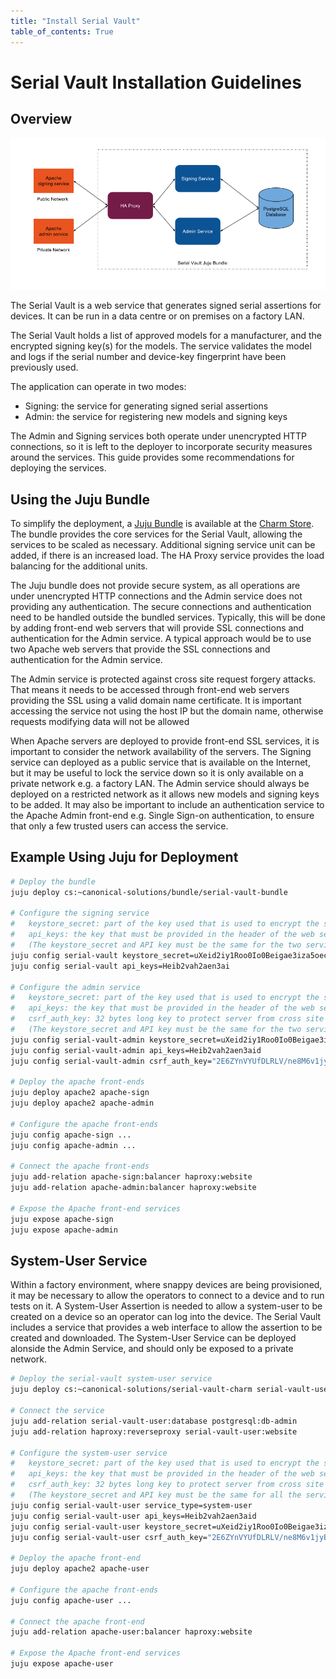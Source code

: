 ```yaml
---
title: "Install Serial Vault"
table_of_contents: True
---
```


# Serial Vault Installation Guidelines

## Overview

![Serial Vault Deployment Diagram](assets/SerialVault.png)

The Serial Vault is a web service that generates signed serial assertions for devices. 
It can be run in a data centre or on premises on a factory LAN.

The Serial Vault holds a list of approved models for a manufacturer, and the encrypted 
signing key(s) for the models. The service validates the model and logs if the serial 
number and device-key fingerprint have been previously used.

The application can operate in two modes:

 * Signing: the service for generating signed serial assertions
 * Admin: the service for registering new models and signing keys

The Admin and Signing services both operate under unencrypted HTTP connections, so it is 
left to the deployer to incorporate security measures around the services.
This guide provides some recommendations for deploying the services.

## Using the Juju Bundle

To simplify the deployment, a [Juju Bundle](https://jujucharms.com/u/jamesj/serial-vault-bundle/) 
is available at the [Charm Store](https://jujucharms.com/).
The bundle provides the core services for the Serial Vault, allowing the services to be scaled 
as necessary. Additional signing service unit can be added, if there is an increased load.
The HA Proxy service provides the load balancing for the additional units.

The Juju bundle does not provide secure system, as all operations are under unencrypted HTTP 
connections and the Admin service does not providing any authentication.
The secure connections and authentication need to be handled outside the bundled services. Typically, 
this will be done by adding front-end web servers that will provide SSL connections
and authentication for the Admin service. A typical approach would be to use two Apache web servers 
that provide the SSL connections and authentication for the Admin service. 

The Admin service is protected against cross site request forgery attacks. That means it needs to be 
accessed through front-end web servers providing the SSL using a valid domain name certificate. It is 
important accessing the service not using the host IP but the domain name, otherwise requests modifying 
data will not be allowed

When Apache servers are deployed to provide front-end SSL services, it is important to consider 
the network availability of the servers. The Signing service can
deployed as a public service that is available on the Internet, but it may be useful to lock 
the service down so it is only available on a private network e.g. a factory LAN.
The Admin service should always be deployed on a restricted network as it allows new models 
and signing keys to be added. It may also be important to include an authentication service
to the Apache Admin front-end e.g. Single Sign-on authentication, to ensure that only a few 
trusted users can access the service.

## Example Using Juju for Deployment

```bash
# Deploy the bundle
juju deploy cs:~canonical-solutions/bundle/serial-vault-bundle

# Configure the signing service
#   keystore_secret: part of the key used that is used to encrypt the stored data
#   api_keys: the key that must be provided in the header of the web service requests
#   (The keystore_secret and API key must be the same for the two services)
juju config serial-vault keystore_secret=uXeid2iy1Roo0Io0Beigae3iza5oechu
juju config serial-vault api_keys=Heib2vah2aen3ai

# Configure the admin service
#   keystore_secret: part of the key used that is used to encrypt the stored data
#   api_keys: the key that must be provided in the header of the web service requests
#	csrf_auth_key: 32 bytes long key to protect server from cross site request forgery attacks
#   (The keystore_secret and API key must be the same for the two services)
juju config serial-vault-admin keystore_secret=uXeid2iy1Roo0Io0Beigae3iza5oechu
juju config serial-vault-admin api_keys=Heib2vah2aen3aid
juju config serial-vault-admin csrf_auth_key="2E6ZYnVYUfDLRLV/ne8M6v1jyB/376BL9ORnN3Kgb04uSFalr2ygReVsOt0PaGEIRuID10TePBje5xdjIOEjQQ=="

# Deploy the apache front-ends
juju deploy apache2 apache-sign
juju deploy apache2 apache-admin

# Configure the apache front-ends
juju config apache-sign ...
juju config apache-admin ...

# Connect the apache front-ends
juju add-relation apache-sign:balancer haproxy:website
juju add-relation apache-admin:balancer haproxy:website

# Expose the Apache front-end services
juju expose apache-sign
juju expose apache-admin
```

## System-User Service
Within a factory environment, where snappy devices are being provisioned, it may be necessary to allow
the operators to connect to a device and to run tests on it. A System-User Assertion is needed to allow
a system-user to be created on a device so an operator can log into the device. The Serial Vault includes
a service that provides a web interface to allow the assertion to be created and downloaded. The
System-User Service can be deployed alonside the Admin Service, and should only be exposed to a private network.

```bash
# Deploy the serial-vault system-user service
juju deploy cs:~canonical-solutions/serial-vault-charm serial-vault-user

# Connect the service
juju add-relation serial-vault-user:database postgresql:db-admin
juju add-relation haproxy:reverseproxy serial-vault-user:website

# Configure the system-user service
#   keystore_secret: part of the key used that is used to encrypt the stored data
#   api_keys: the key that must be provided in the header of the web service requests
#	csrf_auth_key: 32 bytes long key to protect server from cross site request forgery attacks
#   (The keystore_secret and API key must be the same for all the services)
juju config serial-vault-user service_type=system-user
juju config serial-vault-user api_keys=Heib2vah2aen3aid
juju config serial-vault-user keystore_secret=uXeid2iy1Roo0Io0Beigae3iza5oechu
juju config serial-vault-user csrf_auth_key="2E6ZYnVYUfDLRLV/ne8M6v1jyB/376BL9ORnN3Kgb04uSFalr2ygReVsOt0PaGEIRuID10TePBje5xdjIOEjQQ=="

# Deploy the apache front-end
juju deploy apache2 apache-user

# Configure the apache front-ends
juju config apache-user ...

# Connect the apache front-end
juju add-relation apache-user:balancer haproxy:website

# Expose the Apache front-end services
juju expose apache-user
```